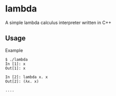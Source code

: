 # lambda
A simple lambda calculus interpreter written in C++

## Usage
Example
```
$ ./lambda
In [1]: x
Out[1]: x

In [2]: lambda x. x
Out[2]: (λx. x)

....
``` 